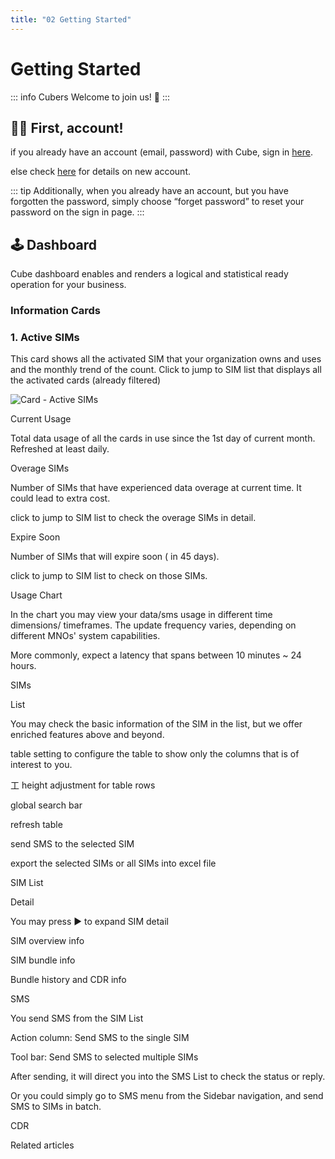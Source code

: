 ```yaml
---
title: "02 Getting Started"
---
```


# Getting Started

::: info Cubers
Welcome to join us! :tada:
:::

## :woman_technologist: First, account!

if you already have an account (email, password) with Cube, sign in [here](https://beta.iotcube.link).

else check [here](../2-Account/01%20Sign%20Up.md) for details on new account.

::: tip
Additionally, when you already have an account, but you have forgotten the password, simply choose “forget password” to reset your password on the sign in page.
:::

## :joystick: Dashboard

Cube dashboard enables and renders a logical and statistical ready operation for your business.

### Information Cards

### 1. Active SIMs

This card shows all the activated SIM that your organization owns and uses and the monthly trend of the count. Click to jump to SIM list that displays all the activated cards (already filtered)

![Card - Active SIMs](/images/activesim.png)

Current Usage

Total data usage of all the cards in use since the 1st day of current month. Refreshed at least daily.

Overage SIMs

Number of SIMs that have experienced data overage at current time. It could lead to extra cost.

click to jump to SIM list to check the overage SIMs in detail.

Expire Soon

Number of SIMs that will expire soon ( in 45 days).

click to jump to SIM list to check on those SIMs.

Usage Chart

In the chart you may view your data/sms usage in different time dimensions/ timeframes. The update frequency varies, depending on different MNOs' system capabilities.

More commonly, expect a latency that spans between 10 minutes ~ 24 hours.

SIMs

List

You may check the basic information of the SIM in the list, but we offer enriched features above and beyond.

table setting to configure the table to show only the columns that is of interest to you.

工 height adjustment for table rows

global search bar

refresh table

send SMS to the selected SIM

export the selected SIMs or all SIMs into excel file

SIM List

Detail

You may press ▶ to expand SIM detail

SIM overview info

SIM bundle info

Bundle history and CDR info

SMS

You send SMS from the SIM List

Action column: Send SMS to the single SIM

Tool bar: Send SMS to selected multiple SIMs

After sending, it will direct you into the SMS List to check the status or reply.

Or you could simply go to SMS menu from the Sidebar navigation, and send SMS to SIMs in batch.

CDR

Related articles
